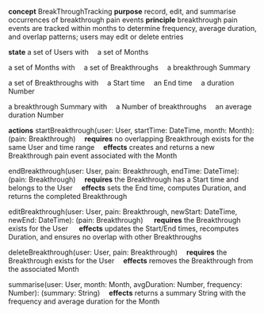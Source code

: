 **concept** BreakThroughTracking
**purpose** record, edit, and summarise occurrences of breakthrough pain events
**principle** breakthrough pain events are tracked within months to determine frequency, average duration, and overlap patterns; users may edit or delete entries

**state**
a set of Users with
 a set of Months

a set of Months with
 a set of Breakthroughs
 a breakthrough Summary

a set of Breakthroughs with
 a Start time
 an End time
 a duration Number

a breakthrough Summary with
 a Number of breakthroughs
 an average duration Number

**actions**
  startBreakthrough(user: User, startTime: DateTime, month: Month): (pain: Breakthrough)
   **requires** no overlapping Breakthrough exists for the same User and time range
   **effects** creates and returns a new Breakthrough pain event associated with the Month

  endBreakthrough(user: User, pain: Breakthrough, endTime: DateTime): (pain: Breakthrough)
   **requires** the Breakthrough has a Start time and belongs to the User
   **effects** sets the End time, computes Duration, and returns the completed Breakthrough

  editBreakthrough(user: User, pain: Breakthrough, newStart: DateTime, newEnd: DateTime): (pain: Breakthrough)
   **requires** the Breakthrough exists for the User
   **effects** updates the Start/End times, recomputes Duration, and ensures no overlap with other Breakthroughs

 deleteBreakthrough(user: User, pain: Breakthrough)
   **requires** the Breakthrough exists for the User
   **effects** removes the Breakthrough from the associated Month

summarise(user: User, month: Month, avgDuration: Number, frequency: Number): (summary: String)
 **effects** returns a summary String with the frequency and average duration for the Month
